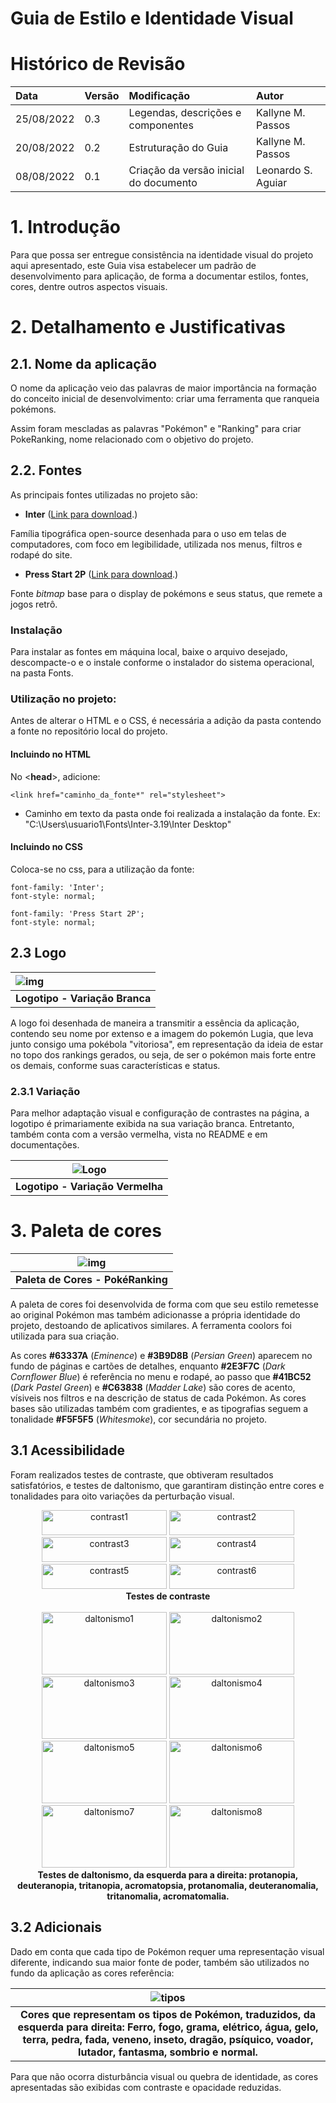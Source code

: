 # Guia de Estilo e Identidade Visual

# Histórico de Revisão


| Data   | Versão | Modificação  | Autor  |
| :- | :- | :- | :- |
| 25/08/2022 | 0.3 | Legendas, descrições e componentes | Kallyne M. Passos |
| 20/08/2022 | 0.2 | Estruturação do Guia | Kallyne M. Passos |
| 08/08/2022 | 0.1 | Criação da versão inicial do documento | Leonardo S. Aguiar |

# 1. Introdução

Para que possa ser entregue consistência na identidade visual do projeto aqui apresentado, este Guia visa estabelecer um padrão de desenvolvimento para aplicação, de forma a documentar estilos, fontes, cores, dentre outros aspectos visuais. 

# 2. Detalhamento e Justificativas

## 2.1. Nome da aplicação

O nome da aplicação veio das palavras de maior importância na formação do conceito inicial de desenvolvimento: criar uma ferramenta que ranqueia pokémons.

Assim foram mescladas as palavras "Pokémon" e "Ranking" para criar PokeRanking, nome relacionado com o objetivo do projeto.

## 2.2. Fontes

As principais fontes utilizadas no projeto são: 

- __Inter__ ([Link para download](https://rsms.me/inter/download/).)

Família tipográfica open-source desenhada para o uso em telas de computadores, com foco em legibilidade, utilizada nos menus, filtros e rodapé do site. 

 - __Press Start 2P__ ([Link para download](https://www.dafont.com/press-start-2p.font).)
 
Fonte _bitmap_ base para o display de pokémons e seus status, que remete a jogos retrô. 


 ### Instalação
Para instalar as fontes em máquina local, baixe o arquivo desejado, descompacte-o e o instale conforme o instalador do sistema operacional, na pasta Fonts. 

 ### Utilização no projeto:
Antes de alterar o HTML e o CSS, é necessária a adição da pasta contendo a fonte no repositório local do projeto. 


#### Incluindo no HTML

No <__head__>, adicione:

	<link href="caminho_da_fonte*" rel="stylesheet">
* Caminho em texto da pasta onde foi realizada a instalação da fonte. Ex: "C:\Users\usuario1\Fonts\Inter-3.19\Inter Desktop"
	

#### Incluindo no CSS

Coloca-se no css, para a utilização da fonte:

	
    font-family: 'Inter';
	font-style: normal;

	font-family: 'Press Start 2P';
	font-style: normal;

## 2.3 Logo
| ![img](https://i.ibb.co/CBhpzZM/Frame-3.png) |
| :- | 
| <b><center>Logotipo - Variação Branca </center></b> |

A logo foi desenhada de maneira a transmitir a essência da aplicação, contendo seu nome por extenso e a imagem do pokemón Lugia, que leva junto consigo uma pokébola "vitoriosa", em representação da ideia de estar no topo dos rankings gerados, ou seja, de ser o pokémon mais forte entre os demais, conforme suas características e status.
	
### 2.3.1 Variação

Para melhor adaptação visual e configuração de contrastes na página, a logotipo é primariamente exibida na sua variação branca. Entretanto, também conta com a versão vermelha, vista no README e em documentações. 

| <center> ![Logo](https://user-images.githubusercontent.com/82467659/182052506-180e65ac-719e-4d3d-a1aa-c60f8a3d8755.png) </center> | 
| :- | 
| <b><center>Logotipo - Variação Vermelha </center></b> |
	

# 3. Paleta de cores

| <center> ![img](https://i.ibb.co/V3kHmNL/pokeranking.png) </center> |
| :- | 
| <b><center>Paleta de Cores - PokéRanking </center></b> |

A paleta de cores foi desenvolvida de forma com que seu estilo remetesse ao original Pokémon mas também adicionasse a própria identidade do projeto, destoando de aplicativos similares. A ferramenta coolors foi utilizada para sua criação.
	
As cores __#63337A__ (_Eminence_) e __#3B9D8B__ (_Persian Green_) aparecem no fundo de páginas e cartões de detalhes, enquanto __#2E3F7C__ (_Dark Cornflower Blue_) é referência no menu e rodapé, ao passo que __#41BC52__ (_Dark Pastel Green_) e __#C63838__ (_Madder Lake_) são cores de acento, vísiveis nos filtros e na descrição de status de cada Pokémon. As cores bases são utilizadas também com gradientes, e as tipografias seguem a tonalidade __#F5F5F5__ (_Whitesmoke_), cor secundária no projeto. 

## 3.1 Acessibilidade

Foram realizados testes de contraste, que obtiveram resultados satisfatórios, e testes de daltonismo, que garantiram distinção entre cores e tonalidades para oito variações da perturbação visual.  

<center><a href="https://ibb.co/TcLVcsS"><img src="https://i.ibb.co/4Wd6WHG/contrast1.png" alt="contrast1" border="0" width="200" height="40"></a>
<a href="https://ibb.co/hLpW4w0"><img src="https://i.ibb.co/zQKRBDd/contrast2.png" alt="contrast2" border="0" width="200" height="40"></a>
<a href="https://ibb.co/hgbPw3N"><img src="https://i.ibb.co/0nTgvHL/contrast3.png" alt="contrast3" border="0" width="200" height="40"></a>
<a href="https://ibb.co/h2Djpgf"><img src="https://i.ibb.co/MPM4qg6/contrast4.png" alt="contrast4" border="0" width="200" height="40"></a>
<a href="https://ibb.co/QMD9kkV"><img src="https://i.ibb.co/bXb1FFV/contrast5.png" alt="contrast5" border="0" width="200" height="40"></a>
<a href="https://ibb.co/25b9w5n"><img src="https://i.ibb.co/nRWGTRg/contrast6.png" alt="contrast6" border="0" width="200" height="40"></a></center> 
<b><center>Testes de contraste</center></b>

<br/>

<center><a href="https://ibb.co/Gkc4sgR"><img src="https://i.ibb.co/y5WchLq/daltonismo1.png" alt="daltonismo1" border="0" width="200" height="100"></a>
<a href="https://ibb.co/mcDsVrh"><img src="https://i.ibb.co/hm75Jx2/daltonismo2.png" alt="daltonismo2" border="0" width="200" height="100"></a>
<a href="https://ibb.co/sq01xss"><img src="https://i.ibb.co/QM2HSYY/daltonismo3.png" alt="daltonismo3" border="0" width="200" height="100"></a>
<a href="https://ibb.co/XW3kczH"><img src="https://i.ibb.co/cyCX4Nq/daltonismo4.png" alt="daltonismo4" border="0" width="200" height="100"></a>
<a href="https://ibb.co/hHCyw9k"><img src="https://i.ibb.co/gw63h9G/daltonismo5.png" alt="daltonismo5" border="0" width="200" height="100"></a>
<a href="https://ibb.co/fkZvYSx"><img src="https://i.ibb.co/N9fS63y/daltonismo6.png" alt="daltonismo6" border="0" width="200" height="100"></a>
<a href="https://ibb.co/Hxgbtyv"><img src="https://i.ibb.co/jW4QyYK/daltonismo7.png" alt="daltonismo7" border="0" width="200" height="100"></a>
<a href="https://ibb.co/PM9xDHD"><img src="https://i.ibb.co/vhQ1XnX/daltonismo8.png" alt="daltonismo8" border="0" width="200" height="100"></a></center>
<b><center>Testes de daltonismo, da esquerda para a direita: protanopia, deuteranopia, tritanopia, acromatopsia, protanomalia, deuteranomalia, tritanomalia, acromatomalia.</center></b>



## 3.2 Adicionais

Dado em conta que cada tipo de Pokémon requer uma representação visual diferente, indicando sua maior fonte de poder, também são utilizados no fundo da aplicação as cores referência: 
	
| <center> ![tipos](https://i.ibb.co/dmh2Kx6/Tipos-Pokemon.png) </center> | 
| :- | 
| <b><center>Cores que representam os tipos de Pokémon, traduzidos, da esquerda para direita: Ferro, fogo, grama, elétrico, água, gelo, terra, pedra, fada, veneno, inseto, dragão, psíquico, voador, lutador, fantasma, sombrio e normal. </center></b> |

Para que não ocorra disturbância visual ou quebra de identidade, as cores apresentadas são exibidas com contraste e opacidade reduzidas. 

	
<!-- # 4. Componentes

## 4.1. Botões

## 4.2. Navbar

## 4.4. Footer

### Para website --!>

